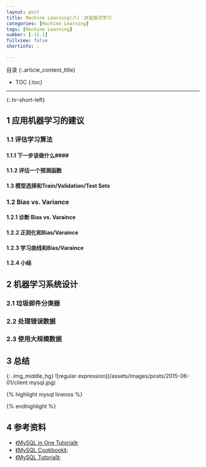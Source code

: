 ```yaml
---
layout: post
title: Machine Learning(八)：非监督式学习
categories: [Machine Learning]
tags: [Machine Learning]
number: [-11.1]
fullview: false
shortinfo: 。

---
```

目录
{:.article_content_title}


* TOC
{:toc}

---
{:.hr-short-left}

## 1 应用机器学习的建议 ##

### 1.1 评估学习算法 ###

#### 1.1.1 下一步该做什么####

#### 1.1.2 评估一个预测函数 ####

#### 1.3 模型选择和Train/Validation/Test Sets ####

### 1.2 Bias vs. Variance ### 

#### 1.2.1 诊断 Bias vs. Varaince ####

#### 1.2.2 正则化和Bias/Varaince ####

#### 1.2.3 学习曲线和Bias/Varaince ####

#### 1.2.4 小结 ####

## 2 机器学习系统设计 ##

### 2.1 垃圾邮件分类器 ###

### 2.2 处理错误数据 ###

### 2.3 使用大规模数据 ###


## 3 总结 ##


{: .img_middle_hg}
![regular expression](/assets/images/posts/2015-06-01/client mysql.jpg)

{% highlight mysql linenos %}

{% endhighlight %}

## 4 参考资料 ##
- [《MySQL in One Tutorial》](https://www.youtube.com/watch?v=yPu6qV5byu4);
- [《MySQL Cookbook》](https://www.amazon.com/MySQL-Cookbook-Paul-DuBois/dp/059652708X/ref=sr_1_2?ie=UTF8&qid=1469005314&sr=8-2&keywords=mysql+cookbook);
- [《MySQL Tutorial》](http://www.tutorialspoint.com/mysql/);





